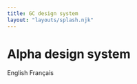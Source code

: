 ```yaml
---
title: GC design system
layout: "layouts/splash.njk"
---
```


<div class="landing-page">
  <h1>Alpha design system</h1>
  <div class="landing-page__btns">
    <gcds-button button-type="link" href="/en/" lang="en">English</gcds-button>
    <gcds-button button-type="link" href="/fr/" lang="fr">Français</gcds-button>
  </div>
</div>
